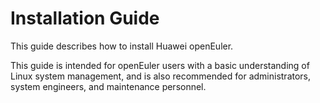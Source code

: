 # Installation Guide

This guide describes how to install Huawei openEuler.

This guide is intended for openEuler users with a basic understanding of Linux system management, and is also recommended for administrators, system engineers, and maintenance personnel.

